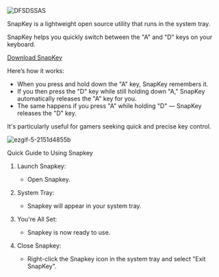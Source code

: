 ![DFSDSSAS](https://github.com/user-attachments/assets/db8591f7-dca1-4649-bd11-2e6ae257634e)

SnapKey is a lightweight open source utility that runs in the system tray.

SnapKey helps you quickly switch between the "A" and "D" keys on your keyboard.

[Download SnapKey](https://github.com/cafali/SnapKey/releases/tag/SnapKey)

Here’s how it works:
- When you press and hold down the "A" key, SnapKey remembers it.
- If you then press the "D" key while still holding down "A," SnapKey automatically releases the "A" key for you.
- The same happens if you press "A" while holding "D" — SnapKey releases the "D" key.

It's particularly useful for gamers seeking quick and precise key control. 

![ezgif-5-2151d4855b](https://github.com/user-attachments/assets/e70c8a55-e282-4fb3-9a4e-6bc3eff0c2a6)

Quick Guide to Using Snapkey

1. Launch Snapkey:
   - Open Snapkey.

2. System Tray:
   - Snapkey will appear in your system tray.

3. You're All Set:
   - Snapkey is now ready to use.

4. Close Snapkey:
   - Right-click the Snapkey icon in the system tray and select "Exit SnapKey".
